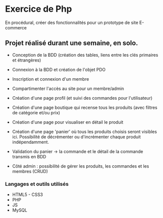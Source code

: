 # Exercice de Php

En procédural, créer des fonctionnalités pour un prototype de site E-commerce

## Projet réalisé durant une semaine, en solo.

  - Conception de la BDD (création des tables, liens entre les clés primaires et étrangères)
  
  - Connexion à la BDD et création de l'objet PDO

  - Inscription et connexion d'un membre

  - Compartimenter l'accès au site pour un membre/admin

  - Création d'une page profil (et suivi des commandes pour l'utilisateur)
  
  - Création d'une page boutique qui recense tous les produits (avec filtres de catégorie et/ou prix)
  
  - Création d'une page pour visualiser en détail le produit
  
  - Création d'une page 'panier' où tous les produits choisis seront visibles ici. Possibilité de décrémenter ou d'incrémenter chaque produit indépendamment.

  - Validation du panier -> la commande et le détail de la commande transmis en BDD
  
  - Côté admin : possibilité de gérer les produits, les commandes et les membres (CRUD)

### Langages et outils utilisés

  - HTML5 - CSS3
  - PHP
  - JS
  - MySQL
